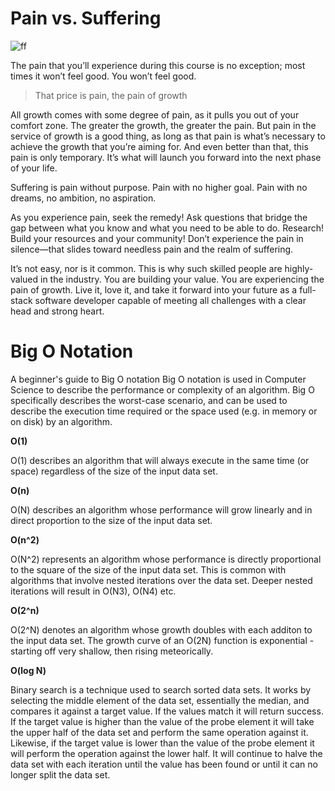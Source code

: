 # Pain vs. Suffering

![ff](https://apathappears.org/wp-content/uploads/2017/12/know-your-status.jpg)

The pain that you’ll experience during this course is no exception; most times it won’t feel good. You won’t feel good.

>That price is pain, the pain of growth

All growth comes with some degree of pain, as it pulls you out of your comfort zone. The greater the growth, the greater the pain. But pain in the service of growth is a good thing, as long as that pain is what’s necessary to achieve the growth that you’re aiming for. And even better than that, this pain is only temporary. It’s what will launch you forward into the next phase of your life.


Suffering is pain without purpose. Pain with no higher goal. Pain with no dreams, no ambition, no aspiration.

As you experience pain, seek the remedy! Ask questions that bridge the gap between what you know and what you need to be able to do. Research! Build your resources and your community! Don’t experience the pain in silence—that slides toward needless pain and the realm of suffering.

It’s not easy, nor is it common. This is why such skilled people are highly-valued in the industry. You are building your value. You are experiencing the pain of growth. Live it, love it, and take it forward into your future as a full-stack software developer capable of meeting all challenges with a clear head and strong heart.

# Big O Notation

A beginner's guide to Big O notation
Big O notation is used in Computer Science to describe the performance or complexity of an algorithm. Big O specifically describes the worst-case scenario, and can be used to describe the execution time required or the space used (e.g. in memory or on disk) by an algorithm.

**O(1)**

O(1) describes an algorithm that will always execute in the same time (or space) regardless of the size of the input data set.

**O(n)**

O(N) describes an algorithm whose performance will grow linearly and in direct proportion to the size of the input data set. 

**O(n^2)**

O(N^2) represents an algorithm whose performance is directly proportional to the square of the size of the input data set. This is common with algorithms that involve nested iterations over the data set. Deeper nested iterations will result in O(N3), O(N4) etc.

**O(2^n)**

O(2^N) denotes an algorithm whose growth doubles with each additon to the input data set. The growth curve of an O(2N) function is exponential - starting off very shallow, then rising meteorically.

**O(log N)**

Binary search is a technique used to search sorted data sets. It works by selecting the middle element of the data set, essentially the median, and compares it against a target value. If the values match it will return success. If the target value is higher than the value of the probe element it will take the upper half of the data set and perform the same operation against it. Likewise, if the target value is lower than the value of the probe element it will perform the operation against the lower half. It will continue to halve the data set with each iteration until the value has been found or until it can no longer split the data set.


